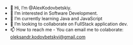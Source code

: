 - 👋 Hi, I’m @AlexKodovbetskiy.
- 👀 I’m interested in Software Development.
- 🌱 I’m currently learning Java and JavaScript
- 💞️ I’m looking to collaborate on FullStack application dev.
- 📫 How to reach me - You can email me to colaborate: oleksandr.kodovbetskyi@gmail.com

<!---
AlexKodovbetskiy/AlexKodovbetskiy is a ✨ special ✨ repository because its `README.md` (this file) appears on your GitHub profile.
You can click the Preview link to take a look at your changes.
--->
